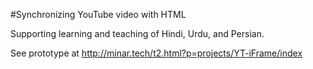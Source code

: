 #Synchronizing YouTube video with HTML

Supporting learning and teaching of Hindi, Urdu, and Persian.

See prototype at http://minar.tech/t2.html?p=projects/YT-iFrame/index
